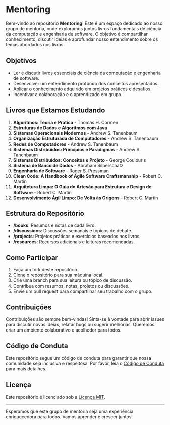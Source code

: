 # Mentoring

Bem-vindo ao repositório **Mentoring**! Este é um espaço dedicado ao nosso grupo de mentoria, onde exploramos juntos livros fundamentais de ciência da computação e engenharia de software. O objetivo é compartilhar conhecimento, discutir ideias e aprofundar nosso entendimento sobre os temas abordados nos livros.

## Objetivos

- Ler e discutir livros essenciais de ciência da computação e engenharia de software.
- Desenvolver um entendimento profundo dos conceitos apresentados.
- Aplicar o conhecimento adquirido em projetos práticos e desafios.
- Incentivar a colaboração e o aprendizado em grupo.

## Livros que Estamos Estudando

1. **Algoritmos: Teoria e Prática** - Thomas H. Cormen
2. **Estruturas de Dados e Algoritmos com Java**
3. **Sistemas Operacionais Modernos** - Andrew S. Tanenbaum
4. **Organização Estruturada de Computadores** - Andrew S. Tanenbaum
5. **Redes de Computadores** - Andrew S. Tanenbaum
6. **Sistemas Distribuídos: Princípios e Paradigmas** - Andrew S. Tanenbaum
7. **Sistemas Distribuídos: Conceitos e Projeto** - George Coulouris
8. **Sistema de Banco de Dados** - Abraham Silberschatz
9. **Engenharia de Software** - Roger S. Pressman
10. **Clean Code: A Handbook of Agile Software Craftsmanship** - Robert C. Martin
11. **Arquitetura Limpa: O Guia do Artesão para Estrutura e Design de Software** - Robert C. Martin
12. **Desenvolvimento Ágil Limpo: De Volta às Origens** - Robert C. Martin

## Estrutura do Repositório

- **/books**: Resumos e notas de cada livro.
- **/discussions**: Discussões semanais e tópicos de debate.
- **/projects**: Projetos práticos e exercícios baseados nos livros.
- **/resources**: Recursos adicionais e leituras recomendadas.

## Como Participar

1. Faça um fork deste repositório.
2. Clone o repositório para sua máquina local.
3. Crie uma branch para sua leitura ou tópico de discussão.
4. Contribua com resumos, notas, projetos ou discussões.
5. Envie um pull request para compartilhar seu trabalho com o grupo.

## Contribuições

Contribuições são sempre bem-vindas! Sinta-se à vontade para abrir issues para discutir novas ideias, relatar bugs ou sugerir melhorias. Queremos criar um ambiente colaborativo e acolhedor para todos.

## Código de Conduta

Este repositório segue um código de conduta para garantir que nossa comunidade seja inclusiva e respeitosa. Por favor, leia o [Código de Conduta](./CODE_OF_CONDUCT.md) para mais detalhes.

## Licença

Este repositório é licenciado sob a [Licença MIT](./LICENSE).

---

Esperamos que este grupo de mentoria seja uma experiência enriquecedora para todos. Vamos aprender e crescer juntos!
